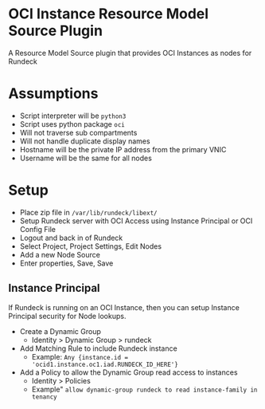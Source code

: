 # OCI Instance Resource Model Source Plugin
A Resource Model Source plugin that provides OCI Instances as nodes for Rundeck

# Assumptions
* Script interpreter will be `python3`
* Script uses python package `oci` 
* Will not traverse sub compartments
* Will not handle duplicate display names
* Hostname will be the private IP address from the primary VNIC
* Username will be the same for all nodes

# Setup
* Place zip file in `/var/lib/rundeck/libext/`
* Setup Rundeck server with OCI Access using Instance Principal or OCI Config File
* Logout and back in of Rundeck
* Select Project, Project Settings, Edit Nodes
* Add a new Node Source
* Enter properties, Save, Save

## Instance Principal
If Rundeck is running on an OCI Instance, then you can setup Instance Principal security for Node lookups.

* Create a Dynamic Group
    * Identity > Dynamic Group > rundeck
* Add Matching Rule to include Rundeck instance
    * Example: `Any {instance.id = 'ocid1.instance.oc1.iad.RUNDECK_ID_HERE'}`
* Add a Policy to allow the Dynamic Group read access to instances
    * Identity > Policies
    * Example" `allow dynamic-group rundeck to read instance-family in tenancy`
